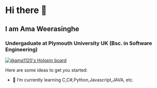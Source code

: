 # Hi there 👋
## I am Ama Weerasinghe

### Undergaduate at Plymouth University UK (Bsc. in Software Engineering)

[![@ama1120's Holopin board](https://holopin.me/ama1120)](https://holopin.io/@ama1120)


Here are some ideas to get you started:

- 🌱 I’m currently learning C,C#,Python,Javascript,JAVA, etc. 

